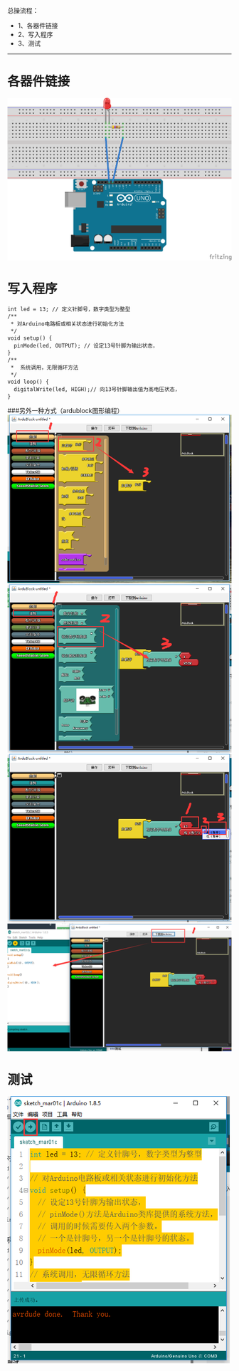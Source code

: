 总操流程：
- 1、各器件链接
- 2、写入程序
- 3、测试

----------
# 各器件链接
![](image/3-1.png)
# 写入程序
```
int led = 13; // 定义针脚号，数字类型为整型
/**
 * 对Arduino电路板或相关状态进行初始化方法
 */
void setup() {
  pinMode(led, OUTPUT); // 设定13号针脚为输出状态，
}
/**
 *  系统调用，无限循环方法
 */
void loop() {
  digitalWrite(led, HIGH);// 向13号针脚输出值为高电压状态，
}
```
###另外一种方式（ardublock图形编程）
![](image/3-2.png)
![](image/3-3.png)
![](image/3-4.png)
![](image/3-5.png)
# 测试
![](image/3-6.png)